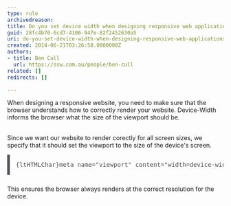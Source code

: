 ```yaml
---
type: rule
archivedreason: 
title: Do you set device width when designing responsive web applications?
guid: 28fc4b70-6cd7-4106-947e-82f2452630a5
uri: do-you-set-device-width-when-designing-responsive-web-applications
created: 2014-06-21T03:26:58.0000000Z
authors:
- title: Ben Cull
  url: https://ssw.com.au/people/ben-cull
related: []
redirects: []

---
```



When designing a responsive website, you need to make sure that the browser understands how to correctly render your website. Device-Width informs the browser what the size of the viewport should be.
<br><excerpt class='endintro'></excerpt><br>
<p>Since we want our website to render corectly for all screen sizes, we specify that it should set the viewport to the size of the device's screen.<br></p>
<pre class="language-html" style="margin-bottom&#58;24px;padding&#58;1em;border-width&#58;0px 0px 0px 6px;border-left-style&#58;solid;font-family&#58;consolas, monaco, 'andale mono', monospace;font-size&#58;14px;line-height&#58;19px;overflow&#58;auto;color&#58;#4d4e53;text-shadow&#58;none;direction&#58;ltr;word-break&#58;normal;">{ltHTMLChar}meta name=&quot;viewport&quot; content=&quot;width=device-width&quot; /{gtHTMLChar}​</pre><p>​This ensures the browser always renders at the correct resolution for the device.</p>


